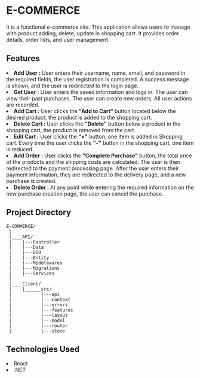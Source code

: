 <h1>E-COMMERCE</h1>
<p>It is a functional e-commerce site. This application allows users to manage with product adding, delete, update in shopping cart. It provides order details, order lists, and user management.</p>


## Features
<li><b>Add User :</b> User enters their username, name, email, and password in the required fields, the user registration is completed. A success message is shown, and the user is redirected to the login page. </li>
<li><b>Get User :</b> User enters the saved information and logs in. The user can view their past purchases. The user can create new orders. All user actions are recorded.</li>
<li><b>Add Cart :</b> User clicks the <b>"Add to Cart"</b> button located below the desired product, the product is added to the shopping cart.</li>
<li><b>Delete Cart : </b> User clicks the <b>"Delete"</b> button below a product in the shopping cart, the product is removed from the cart.</li>
<li><b>Edit Cart :</b> User clicks the <b>"+"</b> button, one item is added in Shopping cart. Every time the user clicks the <b>"-"</b> button in the shopping cart, one item is reduced.</li>
<li><b>Add Order :</b> User clicks the <b>"Complete Purchase" </b>button, the total price of the products and the shipping costs are calculated. The user is then redirected to the payment processing page. After the user enters their payment information, they are redirected to the delivery page, and a new purchase is created.</li>
<li><b>Delete Order : </b> At any point while entering the required information on the new purchase creation page, the user can cancel the purchase.</li>

## Project Directory
```
E-COMMERCE/
 |
 |____API/
 |    |---Controller
 |    |---Data
 |    |---DTO
 |    |---Entity
 |    |---Middlewares
 |    |---Migrations
 |    |---Services
 |
 |____Client/
 |    |______src/
 |           |---api
 |           |---context
 |           |---errors 
 |           |---features
 |           |---layout
 |           |---model
 |           |---router
 |           |---store
```

## Technologies Used
<li>React</li>
<li>.NET</li>


